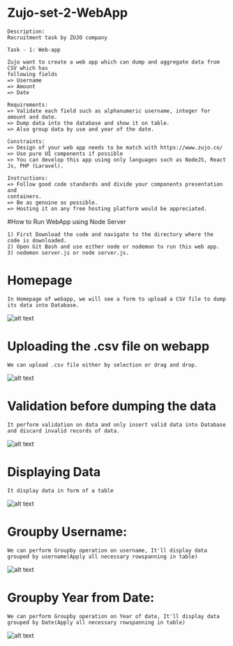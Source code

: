 # Zujo-set-2-WebApp
```
Description:
Recruitment task by ZUJO company

Task - 1: Web-app

Zujo want to create a web app which can dump and aggregate data from CSV which has
following fields
=> Username
=> Amount
=> Date

Requirements:
=> Validate each field such as alphanumeric username, integer for amount and date.
=> Dump data into the database and show it on table.
=> Also group data by use and year of the date.

Constraints:
=> Design of your web app needs to be match with https://www.zujo.co/
=> Use pure UI components if possible
=> You can develop this app using only languages such as NodeJS, React Js, PHP (Laravel).

Instructions:
=> Follow good code standards and divide your components presentation and
containers.
=> Be as genuine as possible.
=> Hosting it on any free hosting platform would be appreciated.
```

#How to Run WebApp using Node Server
```
1) First Download the code and navigate to the directory where the code is downloaded.
2) Open Git Bash and use either node or nodemon to run this web app.
3) nodemon server.js or node server.js.
```

# Homepage
```
In Homepage of webapp, we will see a form to upload a CSV file to dump its data into Database.
```
![alt text](https://i.ibb.co/BgkXFLp/Screenshot-360.png)

# Uploading the .csv file on webapp
```
We can upload .csv file either by selection or drag and drop.
```
![alt text](https://i.ibb.co/GF41GrY/Screenshot-361.png)

# Validation before dumping the data 
```
It perform validation on data and only insert valid data into Database and discard invalid records of data.
```
![alt text](https://i.ibb.co/YcgwNWd/Screenshot-358.png" )

# Displaying Data
```
It display data in form of a table
```
![alt text](https://i.ibb.co/tcZd0dY/Screenshot-357.png)

# Groupby Username:
```
We can perform Groupby operation on username, It'll display data grouped by username(Apply all necessary rowspanning in table)
```
![alt text](https://i.ibb.co/zRZK4Ny/Screenshot-356.png)

# Groupby Year from Date:
```
We can perform Groupby operation on Year of date, It'll display data grouped by Date(Apply all necessary rowspanning in table)
```
![alt text](https://i.ibb.co/bFvV2Br/Screenshot-355.png)
